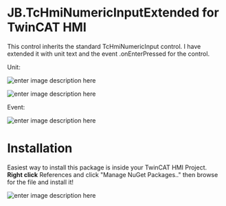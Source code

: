 # JB.TcHmiNumericInputExtended for TwinCAT HMI

This control inherits the standard TcHmiNumericInput control. 
I have extended it with unit text and the event .onEnterPressed for the control. 

Unit:

![enter image description here](https://user-images.githubusercontent.com/75740551/151819325-f0f5a0c2-296c-4cdd-9faf-956346b56765.png)

![enter image description here](https://user-images.githubusercontent.com/75740551/151829083-cee081e8-0e87-4f6f-ac5c-0bfe7524e532.png)

Event:

![enter image description here](https://user-images.githubusercontent.com/75740551/101651374-492c7b00-3a3d-11eb-836c-ea8cd9bda0d7.png)

# Installation
Easiest way to install this package is inside your TwinCAT HMI Project. 
**Right click** References and click "Manage NuGet Packages.." then browse for the file and install it! 

![enter image description here](https://user-images.githubusercontent.com/75740551/101645035-32cef100-3a36-11eb-88f4-eeaccd3366d6.png)


